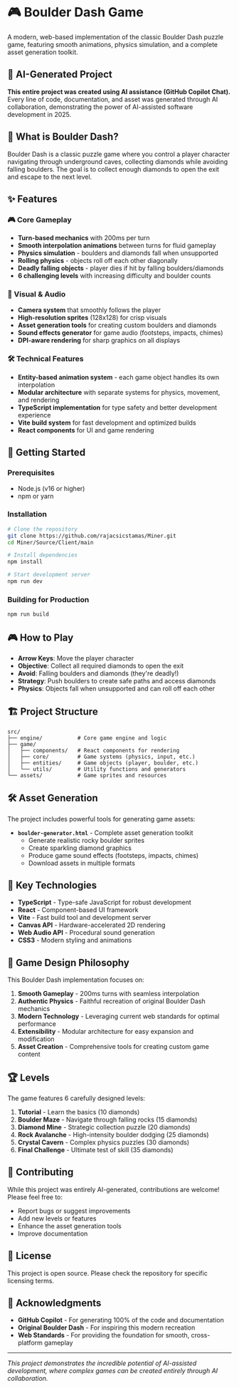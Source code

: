 # 🎮 Boulder Dash Game

A modern, web-based implementation of the classic Boulder Dash puzzle game, featuring smooth animations, physics simulation, and a complete asset generation toolkit.

## 🤖 AI-Generated Project

**This entire project was created using AI assistance (GitHub Copilot Chat).** Every line of code, documentation, and asset was generated through AI collaboration, demonstrating the power of AI-assisted software development in 2025.

## 🎯 What is Boulder Dash?

Boulder Dash is a classic puzzle game where you control a player character navigating through underground caves, collecting diamonds while avoiding falling boulders. The goal is to collect enough diamonds to open the exit and escape to the next level.

## ✨ Features

### 🎮 Core Gameplay
- **Turn-based mechanics** with 200ms per turn
- **Smooth interpolation animations** between turns for fluid gameplay
- **Physics simulation** - boulders and diamonds fall when unsupported
- **Rolling physics** - objects roll off each other diagonally
- **Deadly falling objects** - player dies if hit by falling boulders/diamonds
- **6 challenging levels** with increasing difficulty and boulder counts

### 🎨 Visual & Audio
- **Camera system** that smoothly follows the player
- **High-resolution sprites** (128x128) for crisp visuals
- **Asset generation tools** for creating custom boulders and diamonds
- **Sound effects generator** for game audio (footsteps, impacts, chimes)
- **DPI-aware rendering** for sharp graphics on all displays

### 🛠️ Technical Features
- **Entity-based animation system** - each game object handles its own interpolation
- **Modular architecture** with separate systems for physics, movement, and rendering
- **TypeScript implementation** for type safety and better development experience
- **Vite build system** for fast development and optimized builds
- **React components** for UI and game rendering

## 🚀 Getting Started

### Prerequisites
- Node.js (v16 or higher)
- npm or yarn

### Installation
```bash
# Clone the repository
git clone https://github.com/rajacsicstamas/Miner.git
cd Miner/Source/Client/main

# Install dependencies
npm install

# Start development server
npm run dev
```

### Building for Production
```bash
npm run build
```

## 🎮 How to Play

- **Arrow Keys**: Move the player character
- **Objective**: Collect all required diamonds to open the exit
- **Avoid**: Falling boulders and diamonds (they're deadly!)
- **Strategy**: Push boulders to create safe paths and access diamonds
- **Physics**: Objects fall when unsupported and can roll off each other

## 🏗️ Project Structure

```
src/
├── engine/           # Core game engine and logic
├── game/
│   ├── components/   # React components for rendering
│   ├── core/         # Game systems (physics, input, etc.)
│   ├── entities/     # Game objects (player, boulder, etc.)
│   └── utils/        # Utility functions and generators
└── assets/           # Game sprites and resources
```

## 🛠️ Asset Generation

The project includes powerful tools for generating game assets:

- **`boulder-generator.html`** - Complete asset generation toolkit
  - Generate realistic rocky boulder sprites
  - Create sparkling diamond graphics
  - Produce game sound effects (footsteps, impacts, chimes)
  - Download assets in multiple formats

## 🔧 Key Technologies

- **TypeScript** - Type-safe JavaScript for robust development
- **React** - Component-based UI framework
- **Vite** - Fast build tool and development server
- **Canvas API** - Hardware-accelerated 2D rendering
- **Web Audio API** - Procedural sound generation
- **CSS3** - Modern styling and animations

## 🎯 Game Design Philosophy

This Boulder Dash implementation focuses on:

1. **Smooth Gameplay** - 200ms turns with seamless interpolation
2. **Authentic Physics** - Faithful recreation of original Boulder Dash mechanics
3. **Modern Technology** - Leveraging current web standards for optimal performance
4. **Extensibility** - Modular architecture for easy expansion and modification
5. **Asset Creation** - Comprehensive tools for creating custom game content

## 🏆 Levels

The game features 6 carefully designed levels:

1. **Tutorial** - Learn the basics (10 diamonds)
2. **Boulder Maze** - Navigate through falling rocks (15 diamonds)
3. **Diamond Mine** - Strategic collection puzzle (20 diamonds)
4. **Rock Avalanche** - High-intensity boulder dodging (25 diamonds)
5. **Crystal Cavern** - Complex physics puzzles (30 diamonds)
6. **Final Challenge** - Ultimate test of skill (35 diamonds)

## 🤝 Contributing

While this project was entirely AI-generated, contributions are welcome! Please feel free to:

- Report bugs or suggest improvements
- Add new levels or features
- Enhance the asset generation tools
- Improve documentation

## 📄 License

This project is open source. Please check the repository for specific licensing terms.

## 🙏 Acknowledgments

- **GitHub Copilot** - For generating 100% of the code and documentation
- **Original Boulder Dash** - For inspiring this modern recreation
- **Web Standards** - For providing the foundation for smooth, cross-platform gameplay

---

*This project demonstrates the incredible potential of AI-assisted development, where complex games can be created entirely through AI collaboration.*